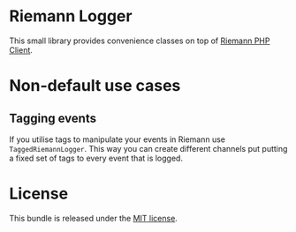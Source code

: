 # Riemann Logger
This small library provides convenience classes on top of [Riemann PHP Client](https://github.com/trademachines/riemann-client-php).


# Non-default use cases

## Tagging events
If you utilise tags to manipulate your events in Riemann use ``TaggedRiemannLogger``. This way
you can create different channels put putting a fixed set of tags to every event that is logged.


# License
This bundle is released under the [MIT license](LICENSE).
